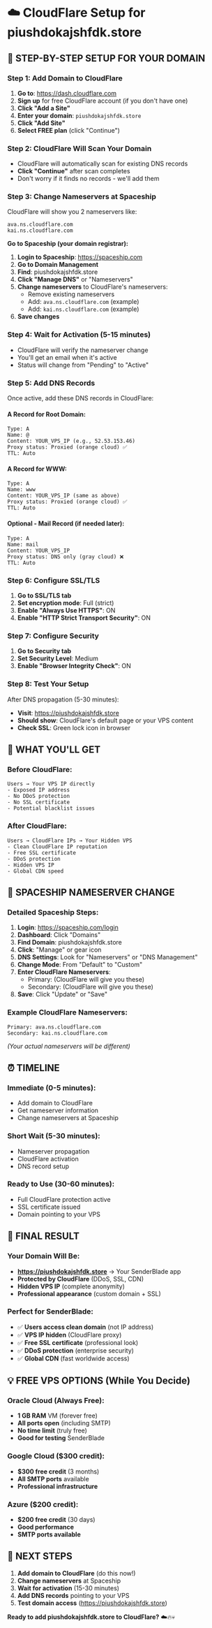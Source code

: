 # ☁️ CloudFlare Setup for piushdokajshfdk.store

## 🚀 STEP-BY-STEP SETUP FOR YOUR DOMAIN

### **Step 1: Add Domain to CloudFlare**
1. **Go to**: https://dash.cloudflare.com
2. **Sign up** for free CloudFlare account (if you don't have one)
3. **Click "Add a Site"**
4. **Enter your domain**: `piushdokajshfdk.store`
5. **Click "Add Site"**
6. **Select FREE plan** (click "Continue")

### **Step 2: CloudFlare Will Scan Your Domain**
- CloudFlare will automatically scan for existing DNS records
- **Click "Continue"** after scan completes
- Don't worry if it finds no records - we'll add them

### **Step 3: Change Nameservers at Spaceship**
CloudFlare will show you 2 nameservers like:
```
ava.ns.cloudflare.com
kai.ns.cloudflare.com
```

**Go to Spaceship (your domain registrar):**
1. **Login to Spaceship**: https://spaceship.com
2. **Go to Domain Management**
3. **Find**: piushdokajshfdk.store
4. **Click "Manage DNS"** or "Nameservers"
5. **Change nameservers** to CloudFlare's nameservers:
   - Remove existing nameservers
   - Add: `ava.ns.cloudflare.com` (example)
   - Add: `kai.ns.cloudflare.com` (example)
6. **Save changes**

### **Step 4: Wait for Activation (5-15 minutes)**
- CloudFlare will verify the nameserver change
- You'll get an email when it's active
- Status will change from "Pending" to "Active"

### **Step 5: Add DNS Records**
Once active, add these DNS records in CloudFlare:

#### **A Record for Root Domain:**
```
Type: A
Name: @
Content: YOUR_VPS_IP (e.g., 52.53.153.46)
Proxy status: Proxied (orange cloud) ✅
TTL: Auto
```

#### **A Record for WWW:**
```
Type: A
Name: www
Content: YOUR_VPS_IP (same as above)
Proxy status: Proxied (orange cloud) ✅
TTL: Auto
```

#### **Optional - Mail Record (if needed later):**
```
Type: A
Name: mail
Content: YOUR_VPS_IP
Proxy status: DNS only (gray cloud) ❌
TTL: Auto
```

### **Step 6: Configure SSL/TLS**
1. **Go to SSL/TLS tab**
2. **Set encryption mode**: Full (strict)
3. **Enable "Always Use HTTPS"**: ON
4. **Enable "HTTP Strict Transport Security"**: ON

### **Step 7: Configure Security**
1. **Go to Security tab**
2. **Set Security Level**: Medium
3. **Enable "Browser Integrity Check"**: ON

### **Step 8: Test Your Setup**
After DNS propagation (5-30 minutes):
- **Visit**: https://piushdokajshfdk.store
- **Should show**: CloudFlare's default page or your VPS content
- **Check SSL**: Green lock icon in browser

## 🎯 WHAT YOU'LL GET

### **Before CloudFlare:**
```
Users → Your VPS IP directly
- Exposed IP address
- No DDoS protection
- No SSL certificate
- Potential blacklist issues
```

### **After CloudFlare:**
```
Users → CloudFlare IPs → Your Hidden VPS
- Clean CloudFlare IP reputation
- Free SSL certificate
- DDoS protection
- Hidden VPS IP
- Global CDN speed
```

## 🔧 SPACESHIP NAMESERVER CHANGE

### **Detailed Spaceship Steps:**
1. **Login**: https://spaceship.com/login
2. **Dashboard**: Click "Domains"
3. **Find Domain**: piushdokajshfdk.store
4. **Click**: "Manage" or gear icon
5. **DNS Settings**: Look for "Nameservers" or "DNS Management"
6. **Change Mode**: From "Default" to "Custom"
7. **Enter CloudFlare Nameservers**:
   - Primary: (CloudFlare will give you these)
   - Secondary: (CloudFlare will give you these)
8. **Save**: Click "Update" or "Save"

### **Example CloudFlare Nameservers:**
```
Primary: ava.ns.cloudflare.com
Secondary: kai.ns.cloudflare.com
```
*(Your actual nameservers will be different)*

## ⏰ TIMELINE

### **Immediate (0-5 minutes):**
- Add domain to CloudFlare
- Get nameserver information
- Change nameservers at Spaceship

### **Short Wait (5-30 minutes):**
- Nameserver propagation
- CloudFlare activation
- DNS record setup

### **Ready to Use (30-60 minutes):**
- Full CloudFlare protection active
- SSL certificate issued
- Domain pointing to your VPS

## 🎉 FINAL RESULT

### **Your Domain Will Be:**
- **https://piushdokajshfdk.store** → Your SenderBlade app
- **Protected by CloudFlare** (DDoS, SSL, CDN)
- **Hidden VPS IP** (complete anonymity)
- **Professional appearance** (custom domain + SSL)

### **Perfect for SenderBlade:**
- ✅ **Users access clean domain** (not IP address)
- ✅ **VPS IP hidden** (CloudFlare proxy)
- ✅ **Free SSL certificate** (professional look)
- ✅ **DDoS protection** (enterprise security)
- ✅ **Global CDN** (fast worldwide access)

## 💡 FREE VPS OPTIONS (While You Decide)

### **Oracle Cloud (Always Free):**
- **1 GB RAM** VM (forever free)
- **All ports open** (including SMTP)
- **No time limit** (truly free)
- **Good for testing** SenderBlade

### **Google Cloud ($300 credit):**
- **$300 free credit** (3 months)
- **All SMTP ports** available
- **Professional infrastructure**

### **Azure ($200 credit):**
- **$200 free credit** (30 days)
- **Good performance**
- **SMTP ports available**

## 🚀 NEXT STEPS

1. **Add domain to CloudFlare** (do this now!)
2. **Change nameservers** at Spaceship
3. **Wait for activation** (15-30 minutes)
4. **Add DNS records** pointing to your VPS
5. **Test domain access** (https://piushdokajshfdk.store)

**Ready to add piushdokajshfdk.store to CloudFlare?** ☁️🔥💀